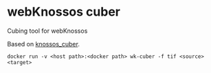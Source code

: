 # webKnossos cuber
Cubing tool for webKnossos

Based on [knossos_cuber](https://github.com/knossos-project/knossos_cuber).

`docker run -v <host path>:<docker path> wk-cuber -f tif <source> <target>`